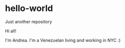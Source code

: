 # hello-world
Just another repository

Hi all! 

I'm Andrea. I'm a Venezuelan living and working in NYC :) 
